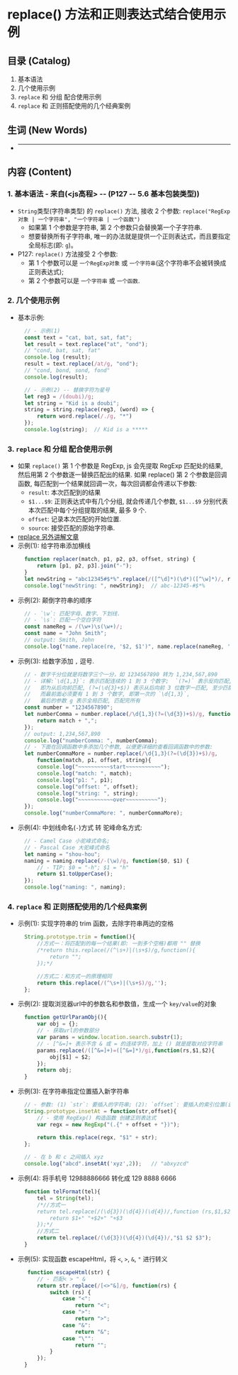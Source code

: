 # replace() 方法和正则表达式结合使用示例

## 目录 (Catalog)
1. 基本语法
2. 几个使用示例
3. `replace` 和 分组 配合使用示例
4. `replace` 和 正则搭配使用的几个经典案例 


## 生词 (New Words)
- ****


## 内容 (Content)
### 1. 基本语法 - 来自(<js高程> -- (P127 -- 5.6 基本包装类型))
- `String`类型(字符串类型) 的 `replace()` 方法, 接收 2 个参数:
  `replace("RegExp对象 | 一个字符串", "一个字符串 | 一个函数") `
    + 如果第 1 个参数是字符串, 第 2 个参数只会替换第一个子字符串.
    + 想要替换所有子字符串, 唯一的办法就是提供一个正则表达式，而且要指定全局标志(即: `g`)。
-  P127: `replace()` 方法接受 2 个参数:
    + 第 1 个参数可以是 `一个RegExp对象` 或 `一个字符串`(这个字符串不会被转换成正则表达式);
    + 第 2 个参数可以是 `一个字符串` 或 `一个函数`.
### 2. 几个使用示例
- 基本示例:
  ```js
    // - 示例(1)
    const text = "cat, bat, sat, fat";
    let result = text.replace("at", "ond");
    // "cond, bat, sat, fat"
    console.log (result);
    result = text.replace(/at/g, "ond");
    // "cond, bond, sond, fond"
    console.log(result);

    // - 示例(2) -- 替换字符为星号
    let reg3 = /(doubi)/g;
    let string = "Kid is a doubi";
    string = string.replace(reg3, (word) => {
        return word.replace(/./g, "*")
    });
    console.log(string);  // Kid is a *****
  ```
### 3. `replace` 和 分组 配合使用示例
- 如果 `replace()` 第 1 个参数是 RegExp, js 会先提取 RegExp 匹配处的结果,
  然后用第 2 个参数逐一替换匹配出的结果. 如果 replace() 第 2 个参数是回调函数, 
  每匹配到一个结果就回调一次，每次回调都会传递以下参数:
    + `result`: 本次匹配到的结果
    + `$1...$9`: 正则表达式中有几个分组, 就会传递几个参数, `$1...$9`
      分别代表本次匹配中每个分组提取的结果, 最多 9 个.
    + `offset`: 记录本次匹配的开始位置.
    + `source`: 接受匹配的原始字符串.
- [replace 另外讲解文章](https://zhuanlan.zhihu.com/p/32179882)
- 示例(1): 给字符串添加横线
  ```js
    function replacer(match, p1, p2, p3, offset, string) {
        return [p1, p2, p3].join("-");
    }
    let newString = "abc12345#$*%".replace(/([^\d]*)(\d*)([^\w]*)/, replacer);
    console.log("newString: ", newString);  // abc-12345-#$*%
  ```
- 示例(2): 颠倒字符串的顺序
  ```js
    // - `\w`: 匹配字母、数字、下划线.
    // - `\s`: 匹配一个空白字符
    const nameReg = /(\w+)\s(\w+)/;
    const name = "John Smith";
    // output: Smith, John
    console.log("name.replace(re, '$2, $1')", name.replace(nameReg, '$2, $1'));
  ```
- 示例(3): 给数字添加 `,` 逗号.
  ```js
    // - 数字千分位就是将数字三个一分，如 1234567890 转为 1,234,567,890
    // - 详解:`\d{1,3}`: 表示匹配连续的 1 到 3 个数字;  `(?=)` 表示反向匹配, 
    //   即为从后向前匹配, (?=(\d{3}+$)) 表示从后向前 3 位数字一匹配, 至少匹配一次,
    //   而最前面必须要有 1 到 3 个数字, 即第一次的 `\d{1,3}`,
    //   最后的参数 g 表示全局匹配, 匹配完所有
    const number = "1234567890";
    let numberComma = number.replace(/\d{1,3}(?=(\d{3})+$)/g, function(match){
        return match + ",";
    });
    // output: 1,234,567,890
    console.log("numberComma: ", numberComma);
    // - 下面在回调函数中多添加几个参数, 以便更详细的查看回调函数中的参数:
    let numberCommaMore = number.replace(/\d{1,3}(?=(\d{3})+$)/g,
        function(match, p1, offset, string){
        console.log("~~~~~~~~~~start~~~~~~~~~~~");
        console.log("match: ", match);
        console.log("p1: ", p1);
        console.log("offset: ", offset);
        console.log("string: ", string);
        console.log("~~~~~~~~~~~over~~~~~~~~~~");
    });
    console.log("numberCommaMore: ", numberCommaMore);
  ```
- 示例(4): 中划线命名(`-`)方式 转 驼峰命名方式:
  ```js
    // - Camel Case 小驼峰式命名;
    // - Pascal Case 大驼峰式命名
    let naming = "shou-hou";
    naming = naming.replace(/-(\w)/g, function($0, $1) {
        // - TIP: $0 = "-h"; $1 = "h"
        return $1.toUpperCase();
    });
    console.log("naming: ", naming);
  ```

### 4. `replace` 和 正则搭配使用的几个经典案例 
- 示例(1): 实现字符串的 trim 函数，去除字符串两边的空格
  ```js
    String.prototype.trim = function(){
        //方式一：将匹配到的每一个结果(即: 一到多个空格)都用 "" 替换
        /*return this.replace(/(^\s+)|(\s+$)/g,function(){
            return "";
        });*/

        //方式二：和方式一的原理相同
        return this.replace(/(^\s+)|(\s+$)/g,'');
    };
  ```
- 示例(2): 提取浏览器url中的参数名和参数值，生成一个 `key/value`的对象
  ```js
    function getUrlParamObj(){
        var obj = {};
        // - 获取url的参数部分
        var params = window.location.search.substr(1);
        // - [^&=]+ 表示不含 & 或 = 的连续字符，加上 () 就是提取对应字符串
        params.replace(/([^&=]+)=([^&=]*)/gi,function(rs,$1,$2){
            obj[$1] = $2;
        });
        return obj;
    }
  ```
- 示例(3): 在字符串指定位置插入新字符串
  ```js
    // - 参数: (1) `str`: 要插入的字符串; (2): `offset`: 要插入的索引位置(index)
    String.prototype.insetAt = function(str,offset){
        // - 使用 RegExp() 构造函数 创建正则表达式
        var regx = new RegExp("(.{" + offset + "})");

        return this.replace(regx, "$1" + str);
    };
    
    // - 在 b 和 c 之间插入 xyz
    console.log("abcd".insetAt('xyz',2));   // "abxyzcd"
  ```
- 示例(4): 将手机号 12988886666 转化成 129 8888 6666
  ```js
    function telFormat(tel){
        tel = String(tel);
        /*//方式一
        return tel.replace(/(\d{3})(\d{4})(\d{4})/,function (rs,$1,$2,$3){
            return $1+" "+$2+" "+$3
        });*/
        //方式二
        return tel.replace(/(\d{3})(\d{4})(\d{4})/,"$1 $2 $3");
    }
  ```
- 示例(5): 实现函数 escapeHtml，将 `<`, `>`, `&`, `"` 进行转义
  ```js
     function escapeHtml(str) {
        // - 匹配< > " &
        return str.replace(/[<>"&]/g, function(rs) {
            switch (rs) {
                case "<":
                    return "<";
                case ">":
                    return ">";
                case "&":
                    return "&";
                case "\"":
                    return "";
            }
        });
    }
  ```